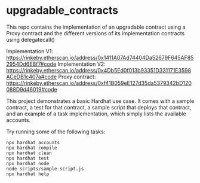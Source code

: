 # upgradable_contracts
This repo contains the implementation of an upgradable contract using a Proxy contract and the different versions of its implementation contracts using delegatecall()

Implementation V1: https://rinkeby.etherscan.io/address/0x1411A07Ad74404Da52679F645AF852954Dd6EBf7#code
Implementation V2: https://rinkeby.etherscan.io/address/0x4Db5Ed0f013b93351D331171E3598ACeDB1c407a#code
Proxy contract: https://rinkeby.etherscan.io/address/0xf41B059eE127d35da5379342bD120088D9d46019#code


This project demonstrates a basic Hardhat use case. It comes with a sample contract, a test for that contract, a sample script that deploys that contract, and an example of a task implementation, which simply lists the available accounts.

Try running some of the following tasks:

```shell
npx hardhat accounts
npx hardhat compile
npx hardhat clean
npx hardhat test
npx hardhat node
node scripts/sample-script.js
npx hardhat help
```
